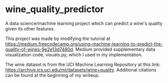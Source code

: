 # wine_quality_predictor
A data science/machine learning project which can predict a wine's quality given its other features.

This project was made by modifying the tutorial at https://medium.freecodecamp.org/using-machine-learning-to-predict-the-quality-of-wines-9e2e13d7480d. Medium provided supplementary data visualization code, visuals.py, which I used in my implementation.

The wine dataset is from the UCI Machine Learning Repository at this link: https://archive.ics.uci.edu/ml/datasets/wine+quality. Additional citations can be found at the beginning of my writeup.
